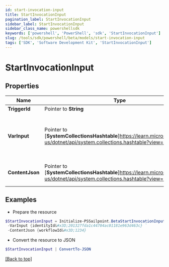 ```yaml
---
id: start-invocation-input
title: StartInvocationInput
pagination_label: StartInvocationInput
sidebar_label: StartInvocationInput
sidebar_class_name: powershellsdk
keywords: ['powershell', 'PowerShell', 'sdk', 'StartInvocationInput'] 
slug: /tools/sdk/powershell/beta/models/start-invocation-input
tags: ['SDK', 'Software Development Kit', 'StartInvocationInput']
---
```



# StartInvocationInput

## Properties

Name | Type | Description | Notes
------------ | ------------- | ------------- | -------------
**TriggerId** |  Pointer to **String** | Trigger ID | [optional] 
**VarInput** |  Pointer to [**SystemCollectionsHashtable**]https://learn.microsoft.com/en-us/dotnet/api/system.collections.hashtable?view=net-9.0 | Trigger input payload. Its schema is defined in the trigger definition. | [optional] 
**ContentJson** |  Pointer to [**SystemCollectionsHashtable**]https://learn.microsoft.com/en-us/dotnet/api/system.collections.hashtable?view=net-9.0 | JSON map of invocation metadata | [optional] 

## Examples

- Prepare the resource
```powershell
$StartInvocationInput = Initialize-PSSailpoint.BetaStartInvocationInput  -TriggerId idn:access-requested `
 -VarInput {identityId&#x3D;201327fda1c44704ac01181e963d463c} `
 -ContentJson {workflowId&#x3D;1234}
```

- Convert the resource to JSON
```powershell
$StartInvocationInput | ConvertTo-JSON
```


[[Back to top]](#) 

